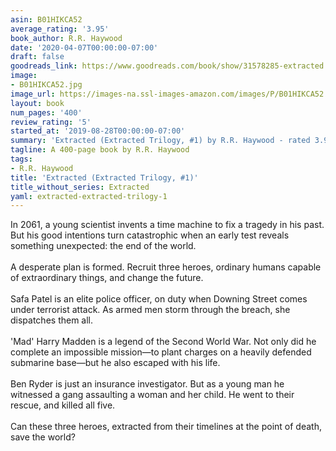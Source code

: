 ```yaml
---
asin: B01HIKCA52
average_rating: '3.95'
book_author: R.R. Haywood
date: '2020-04-07T00:00:00-07:00'
draft: false
goodreads_link: https://www.goodreads.com/book/show/31578285-extracted
image:
- B01HIKCA52.jpg
image_url: https://images-na.ssl-images-amazon.com/images/P/B01HIKCA52.01._SCLZZZZZZZ.jpg
layout: book
num_pages: '400'
review_rating: '5'
started_at: '2019-08-28T00:00:00-07:00'
summary: 'Extracted (Extracted Trilogy, #1) by R.R. Haywood - rated 3.95/5 on Goodreads'
tagline: A 400-page book by R.R. Haywood
tags:
- R.R. Haywood
title: 'Extracted (Extracted Trilogy, #1)'
title_without_series: Extracted
yaml: extracted-extracted-trilogy-1
---
```


In 2061, a young scientist invents a time machine to fix a tragedy in his past. But his good intentions turn catastrophic when an early test reveals something unexpected: the end of the world.<br /><br />A desperate plan is formed. Recruit three heroes, ordinary humans capable of extraordinary things, and change the future.<br /><br />Safa Patel is an elite police officer, on duty when Downing Street comes under terrorist attack. As armed men storm through the breach, she dispatches them all.<br /><br />'Mad' Harry Madden is a legend of the Second World War. Not only did he complete an impossible mission—to plant charges on a heavily defended submarine base—but he also escaped with his life.<br /><br />Ben Ryder is just an insurance investigator. But as a young man he witnessed a gang assaulting a woman and her child. He went to their rescue, and killed all five.<br /><br />Can these three heroes, extracted from their timelines at the point of death, save the world?